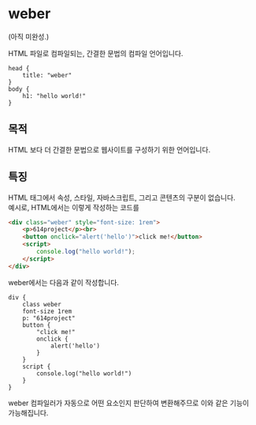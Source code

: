# weber
(아직 미완성.)  

HTML 파일로 컴파일되는, 간결한 문법의 컴파일 언어입니다.
```
head {
    title: "weber"
}
body {
    h1: "hello world!"
}
```
## 목적
HTML 보다 더 간결한 문법으로 웹사이트를 구성하기 위한 언어입니다.
## 특징
HTML 태그에서 속성, 스타일, 자바스크립트, 그리고 콘텐츠의 구분이 없습니다.  
예시로, HTML에서는 이렇게 작성하는 코드를
```html
<div class="weber" style="font-size: 1rem">
    <p>614project</p><br>
    <button onclick="alert('hello')">click me!</button>
    <script>
        console.log("hello world!");
    </script>
</div>
```
weber에서는 다음과 같이 작성합니다.
```
div {
    class weber
    font-size 1rem
    p: "614project"
    button {
        "click me!"
        onclick {
            alert('hello')
        }
    }
    script {
        console.log("hello world!")
    }
}
```
weber 컴파일러가 자동으로 어떤 요소인지 판단하여 변환해주므로 이와 같은 기능이 가능해집니다.
